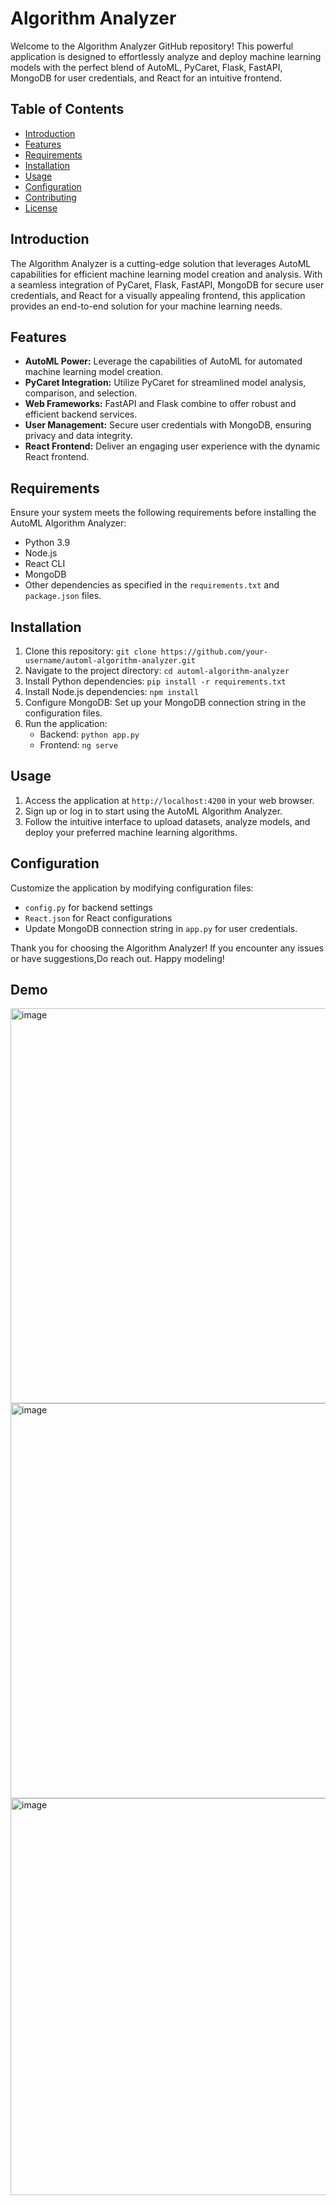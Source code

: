 # Algorithm Analyzer

Welcome to the Algorithm Analyzer GitHub repository! This powerful application is designed to effortlessly analyze and deploy machine learning models with the perfect blend of AutoML, PyCaret, Flask, FastAPI, MongoDB for user credentials, and React for an intuitive frontend.

## Table of Contents
- [Introduction](#introduction)
- [Features](#features)
- [Requirements](#requirements)
- [Installation](#installation)
- [Usage](#usage)
- [Configuration](#configuration)
- [Contributing](#contributing)
- [License](#license)

## Introduction
The Algorithm Analyzer is a cutting-edge solution that leverages AutoML capabilities for efficient machine learning model creation and analysis. With a seamless integration of PyCaret, Flask, FastAPI, MongoDB for secure user credentials, and React for a visually appealing frontend, this application provides an end-to-end solution for your machine learning needs.

## Features
- **AutoML Power:** Leverage the capabilities of AutoML for automated machine learning model creation.
- **PyCaret Integration:** Utilize PyCaret for streamlined model analysis, comparison, and selection.
- **Web Frameworks:** FastAPI and Flask combine to offer robust and efficient backend services.
- **User Management:** Secure user credentials with MongoDB, ensuring privacy and data integrity.
- **React Frontend:** Deliver an engaging user experience with the dynamic React frontend.

## Requirements
Ensure your system meets the following requirements before installing the AutoML Algorithm Analyzer:
- Python 3.9
- Node.js
- React CLI
- MongoDB
- Other dependencies as specified in the `requirements.txt` and `package.json` files.

## Installation
1. Clone this repository: `git clone https://github.com/your-username/automl-algorithm-analyzer.git`
2. Navigate to the project directory: `cd automl-algorithm-analyzer`
3. Install Python dependencies: `pip install -r requirements.txt`
4. Install Node.js dependencies: `npm install`
5. Configure MongoDB: Set up your MongoDB connection string in the configuration files.
6. Run the application:
   - Backend: `python app.py`
   - Frontend: `ng serve`

## Usage
1. Access the application at `http://localhost:4200` in your web browser.
2. Sign up or log in to start using the AutoML Algorithm Analyzer.
3. Follow the intuitive interface to upload datasets, analyze models, and deploy your preferred machine learning algorithms.

## Configuration
Customize the application by modifying configuration files:
- `config.py` for backend settings
- `React.json` for React configurations
- Update MongoDB connection string in `app.py` for user credentials.

Thank you for choosing the Algorithm Analyzer! If you encounter any issues or have suggestions,Do reach out. Happy modeling!

## Demo
<img width="632" alt="image" src="https://github.com/vasangit/Algorithm-Analyser/assets/114461223/6e0314fd-50c1-4595-818b-3ff7a9498ce6">
<img width="632" alt="image" src="https://github.com/vasangit/Algorithm-Analyser/assets/114461223/223884ae-d87d-4dcd-bb24-5ccacfa3b2fd">
<img width="635" alt="image" src="https://github.com/vasangit/Algorithm-Analyser/assets/114461223/04a2abd8-0661-4b4d-862b-4d63411a595b">




